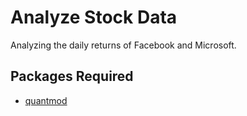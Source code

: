 # Analyze Stock Data 
Analyzing the daily returns of Facebook and Microsoft.

## Packages Required
* [quantmod](https://cran.r-project.org/web/packages/quantmod/quantmod.pdf)

